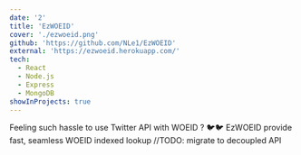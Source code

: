 ```yaml
---
date: '2'
title: 'EzWOEID'
cover: './ezwoeid.png'
github: 'https://github.com/NLe1/EzWOEID'
external: 'https://ezwoeid.herokuapp.com/'
tech:
  - React
  - Node.js
  - Express
  - MongoDB
showInProjects: true
---
```


Feeling such hassle to use Twitter API with WOEID ? 🐦🐦 EzWOEID provide fast, seamless WOEID indexed lookup //TODO: migrate to decoupled API
